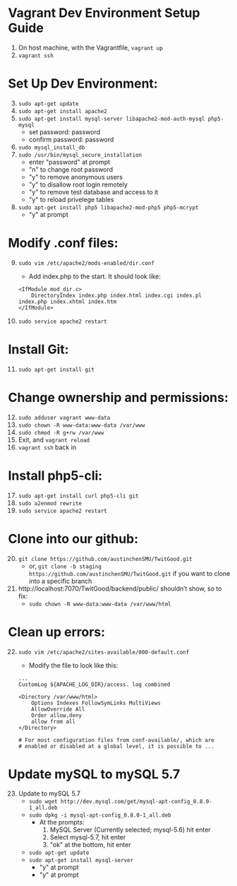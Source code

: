 
# Vagrant Dev Environment Setup Guide
1. On host machine, with the Vagrantfile, `vagrant up`
2. `vagrant ssh`

# Set Up Dev Environment:
3. `sudo apt-get update`
4. `sudo apt-get install apache2`
5. `sudo apt-get install mysql-server libapache2-mod-auth-mysql php5-mysql`
    - set password: password
    - confirm password: password
6. `sudo mysql_install_db`
7. `sudo /usr/bin/mysql_secure_installation`
    - enter "password" at prompt
    - "n" to change root password
    - "y" to remove anonymous users
    - "y" to disallow root login remotely
    - "y" to remove test database and access to it
    - "y" to reload privelege tables
8.  `sudo apt-get install php5 libapache2-mod-php5 php5-mcrypt`
    - "y" at prompt

# Modify .conf files:

9. `sudo vim /etc/apache2/mods-enabled/dir.conf`
    - Add index.php to the start. It should look like:
    
    ```
    <IfModule mod_dir.c>
        DirectoryIndex index.php index.html index.cgi index.pl index.php index.xhtml index.htm
    </IfModule>
    ```

10. `sudo service apache2 restart`

# Install Git:
11. `sudo apt-get install git`

# Change ownership and permissions:
12. `sudo adduser vagrant www-data`
13. `sudo chown -R www-data:www-data /var/www`
14. `sudo chmod -R g+rw /var/www`
15. Exit, and `vagrant reload`
16. `vagrant ssh` back in

# Install php5-cli:
17. `sudo apt-get install curl php5-cli git`
18. `sudo a2enmod rewrite`
19. `sudo service apache2 restart`

# Clone into our github:
20. `git clone https://github.com/austinchenSMU/TwitGood.git`
    - or,  `git clone -b staging https://github.com/austinchenSMU/TwitGood.git` if you want to clone into a specific branch
21. http://localhost:7070/TwitGood/backend/public/ shouldn’t show, so to fix:
    - `sudo chown -R www-data:www-data /var/www/html`

# Clean up errors:
22. `sudo vim /etc/apache2/sites-available/000-default.conf`
    - Modify the file to look like this:

    ```
    ...
    CustomLog ${APACHE_LOG_DIR}/access. log combined
    
    <Directory /var/www/html>
		Options Indexes FollowSymLinks MultiViews
		AllowOverride All
		Order allow,deny
		allow from all
    </Directory>
    
    # For most configuration files from conf-available/, which are
    # enabled or disabled at a global level, it is possible to ...
    ```
# Update mySQL to mySQL 5.7
23. Update to mySQL 5.7
    - `sudo wget http://dev.mysql.com/get/mysql-apt-config_0.8.0-1_all.deb`
    - `sudo dpkg -i mysql-apt-config_0.8.0-1_all.deb`
        - At the prompts:
            1. MySQL Server (Currently selected; mysql-5.6) hit enter
            2. Select mysql-5.7, hit enter
            3. "ok" at the bottom, hit enter
    - `sudo apt-get update`
    - `sudo apt-get install mysql-server`
        - "y" at prompt
        - "y" at prompt
